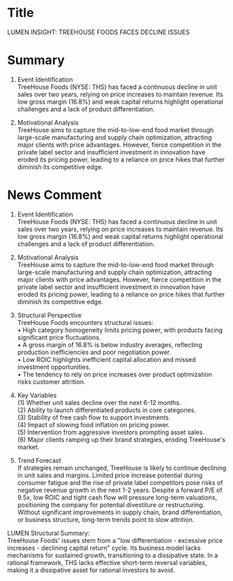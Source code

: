 # Title
LUMEN INSIGHT: TREEHOUSE FOODS FACES DECLINE ISSUES

# Summary
1. Event Identification  
TreeHouse Foods (NYSE: THS) has faced a continuous decline in unit sales over two years, relying on price increases to maintain revenue. Its low gross margin (16.8%) and weak capital returns highlight operational challenges and a lack of product differentiation.

2. Motivational Analysis  
TreeHouse aims to capture the mid-to-low-end food market through large-scale manufacturing and supply chain optimization, attracting major clients with price advantages. However, fierce competition in the private label sector and insufficient investment in innovation have eroded its pricing power, leading to a reliance on price hikes that further diminish its competitive edge.

# News Comment
1. Event Identification  
TreeHouse Foods (NYSE: THS) has faced a continuous decline in unit sales over two years, relying on price increases to maintain revenue. Its low gross margin (16.8%) and weak capital returns highlight operational challenges and a lack of product differentiation.

2. Motivational Analysis  
TreeHouse aims to capture the mid-to-low-end food market through large-scale manufacturing and supply chain optimization, attracting major clients with price advantages. However, fierce competition in the private label sector and insufficient investment in innovation have eroded its pricing power, leading to a reliance on price hikes that further diminish its competitive edge.

3. Structural Perspective  
TreeHouse Foods encounters structural issues:  
• High category homogeneity limits pricing power, with products facing significant price fluctuations.  
• A gross margin of 16.8% is below industry averages, reflecting production inefficiencies and poor negotiation power.  
• Low ROIC highlights inefficient capital allocation and missed investment opportunities.  
• The tendency to rely on price increases over product optimization risks customer attrition.

4. Key Variables  
(1) Whether unit sales decline over the next 6-12 months.  
(2) Ability to launch differentiated products in core categories.  
(3) Stability of free cash flow to support investments.  
(4) Impact of slowing food inflation on pricing power.  
(5) Intervention from aggressive investors prompting asset sales.  
(6) Major clients ramping up their brand strategies, eroding TreeHouse's market.

5. Trend Forecast  
If strategies remain unchanged, TreeHouse is likely to continue declining in unit sales and margins. Limited price increase potential during consumer fatigue and the rise of private label competitors pose risks of negative revenue growth in the next 1-2 years. Despite a forward P/E of 9.5x, low ROIC and tight cash flow will pressure long-term valuations, positioning the company for potential divestiture or restructuring. Without significant improvements in supply chain, brand differentiation, or business structure, long-term trends point to slow attrition. 

LUMEN Structural Summary:  
TreeHouse Foods' issues stem from a "low differentiation - excessive price increases - declining capital return" cycle. Its business model lacks mechanisms for sustained growth, transitioning to a dissipative state. In a rational framework, THS lacks effective short-term reversal variables, making it a dissipative asset for rational investors to avoid.
